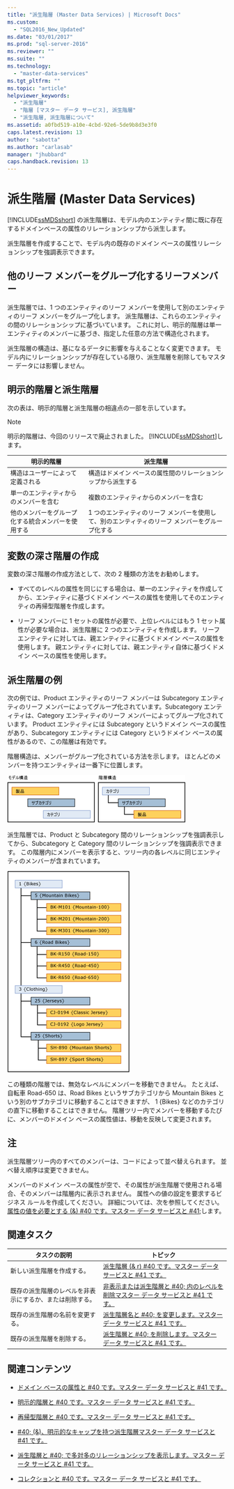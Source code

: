 ```yaml
---
title: "派生階層 (Master Data Services) | Microsoft Docs"
ms.custom: 
  - "SQL2016_New_Updated"
ms.date: "03/01/2017"
ms.prod: "sql-server-2016"
ms.reviewer: ""
ms.suite: ""
ms.technology: 
  - "master-data-services"
ms.tgt_pltfrm: ""
ms.topic: "article"
helpviewer_keywords: 
  - "派生階層"
  - "階層 [マスター データ サービス], 派生階層"
  - "派生階層, 派生階層について"
ms.assetid: a0fbd519-a10e-4cbd-92e6-5de9b8d3e3f0
caps.latest.revision: 13
author: "sabotta"
ms.author: "carlasab"
manager: "jhubbard"
caps.handback.revision: 13
---
```

# 派生階層 (Master Data Services)
  [!INCLUDE[ssMDSshort](../includes/ssmdsshort-md.md)] の派生階層は、モデル内のエンティティ間に既に存在するドメインベースの属性のリレーションシップから派生します。  
  
 派生階層を作成することで、モデル内の既存のドメイン ベースの属性リレーションシップを強調表示できます。  
  
## 他のリーフ メンバーをグループ化するリーフメンバー  
 派生階層では、1 つのエンティティのリーフ メンバーを使用して別のエンティティのリーフ メンバーをグループ化します。 派生階層は、これらのエンティティの間のリレーションシップに基づいています。 これに対し、明示的階層は単一エンティティのメンバーに基づき、指定した任意の方法で構造化されます。  
  
 派生階層の構造は、基になるデータに影響を与えることなく変更できます。 モデル内にリレーションシップが存在している限り、派生階層を削除してもマスター データには影響しません。  
  
## 明示的階層と派生階層  
 次の表は、明示的階層と派生階層の相違点の一部を示しています。  
  
> [!NOTE]  
>  明示的階層は、今回のリリースで廃止されました。 [!INCLUDE[ssMDSshort](../includes/ssmdsshort-md.md)]します。  
  
|明示的階層|派生階層|  
|--------------------------|-------------------------|  
|構造はユーザーによって定義される|構造はドメイン ベースの属性間のリレーションシップから派生する|  
|単一のエンティティからのメンバーを含む|複数のエンティティからのメンバーを含む|  
|他のメンバーをグループ化する統合メンバーを使用する|1 つのエンティティのリーフ メンバーを使用して、別のエンティティのリーフ メンバーをグループ化する|  
  
## 変数の深さ階層の作成  
 変数の深さ階層の作成方法として、次の 2 種類の方法をお勧めします。  
  
-   すべてのレベルの属性を同じにする場合は、単一のエンティティを作成してから、エンティティに基づくドメイン ベースの属性を使用してそのエンティティの再帰型階層を作成します。  
  
-   リーフ メンバーに 1 セットの属性が必要で、上位レベルにはもう 1 セット属性が必要な場合は、派生階層に 2 つのエンティティを作成します。 リーフ エンティティに対しては、親エンティティに基づくドメイン ベースの属性を使用します。 親エンティティに対しては、親エンティティ自体に基づくドメイン ベースの属性を使用します。  
  
## 派生階層の例  
 次の例では、Product エンティティのリーフ メンバーは Subcategory エンティティのリーフ メンバーによってグループ化されています。Subcategory エンティティは、Category エンティティのリーフ メンバーによってグループ化されています。 Product エンティティには Subcategory というドメイン ベースの属性があり、Subcategory エンティティには Category というドメイン ベースの属性があるので、この階層は有効です。  
  
 階層構造は、メンバーがグループ化されている方法を示します。 ほとんどのメンバーを持つエンティティは一番下に位置します。  
  
 ![モデル構造から派生した階層](../master-data-services/media/mds-conc-derived-hierarchy-structure.gif "モデル構造から派生した階層")  
  
 派生階層では、Product と Subcategory 間のリレーションシップを強調表示してから、Subcategory と Category 間のリレーションシップを強調表示できます。 この階層内にメンバーを表示すると、ツリー内の各レベルに同じエンティティのメンバーが含まれています。  
  
 ![マウンテン バイク派生階層の例](../master-data-services/media/mds-conc-derived-hierarchy-example.gif "マウンテン バイク派生階層の例")  
  
 この種類の階層では、無効なレベルにメンバーを移動できません。 たとえば、自転車 Road-650 は、Road Bikes というサブカテゴリから Mountain Bikes という別のサブカテゴリに移動することはできますが、 1 {Bikes} などのカテゴリの直下に移動することはできません。 階層ツリー内でメンバーを移動するたびに、メンバーのドメイン ベースの属性値は、移動を反映して変更されます。  
  
## 注  
 派生階層ツリー内のすべてのメンバーは、コードによって並べ替えられます。 並べ替え順序は変更できません。  
  
 メンバーのドメイン ベースの属性が空で、その属性が派生階層で使用される場合、そのメンバーは階層内に表示されません。 属性への値の設定を要求するビジネス ルールを作成してください。 詳細については、次を参照してください。 [属性の値を必要とする (&) #40 です。マスター データ サービスと #41;](../master-data-services/require-attribute-values-master-data-services.md)します。  
  
## 関連タスク  
  
|タスクの説明|トピック|  
|----------------------|-----------|  
|新しい派生階層を作成する。|[派生階層 (& r) #40 です。マスター データ サービスと #41 です。](../master-data-services/create-a-derived-hierarchy-master-data-services.md)|  
|既存の派生階層のレベルを非表示にするか、または削除する。|[非表示または派生階層と #40; 内のレベルを削除マスター データ サービスと #41 です。](../master-data-services/hide-or-delete-levels-in-a-derived-hierarchy-master-data-services.md)|  
|既存の派生階層の名前を変更する。|[派生階層名と #40; を変更します。マスター データ サービスと #41 です。](../master-data-services/change-a-derived-hierarchy-name-master-data-services.md)|  
|既存の派生階層を削除する。|[派生階層と #40; を削除します。マスター データ サービスと #41 です。](../master-data-services/delete-a-derived-hierarchy-master-data-services.md)|  
  
## 関連コンテンツ  
  
-   [ドメイン ベースの属性と #40 です。マスター データ サービスと #41 です。](../master-data-services/domain-based-attributes-master-data-services.md)  
  
-   [明示的階層と #40 です。マスター データ サービスと #41 です。](../master-data-services/explicit-hierarchies-master-data-services.md)  
  
-   [再帰型階層と #40 です。マスター データ サービスと #41 です。](../master-data-services/recursive-hierarchies-master-data-services.md)  
  
-   [#40; (&)、明示的なキャップを持つ派生階層マスター データ サービスと #41 です。](../master-data-services/derived-hierarchies-with-explicit-caps-master-data-services.md)  
  
-   [派生階層と #40; で多対多のリレーションシップを表示します。マスター データ サービスと #41 です。](../master-data-services/show-many-to-many-relationships-in-derived-hierarchies-master-data-services.md)  
  
-   [コレクションと #40 です。マスター データ サービスと #41 です。](../master-data-services/collections-master-data-services.md)  
  
  